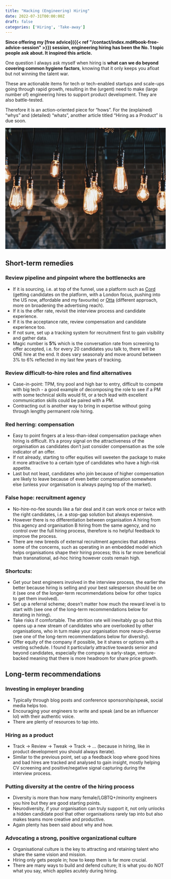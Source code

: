 ```yaml
---
title: "Hacking (Engineering) Hiring"
date: 2022-07-31T00:00:00Z
draft: false
categories: ['Hiring', 'Take-away']
---
```


**Since offering my [free advice]({{< ref "/contact/index.md#book-free-advice-session" >}}) session, engineering hiring has been the No. 1 topic people ask about. It inspired this article.**

One question I always ask myself when hiring is **what can we do beyond covering common hygiene factors**, knowing that it only keeps you afloat but not winning the talent war.

These are actionable items for tech or tech-enabled startups and scale-ups going through rapid growth, resulting in the (urgent) need to make (large number of) engineering hires to support product development. They are also battle-tested.

Therefore it is an action-oriented piece for “hows”. For the (explained) “whys” and (detailed) “whats”, another article titled “Hiring as a Product” is due soon.

![Unsplash | Patrick Tomasso](/patrick-tomasso-1NTFSnV-KLs-unsplash.jpg)

## Short-term remedies

### Review pipeline and pinpoint where the bottlenecks are
- If it is sourcing, i.e. at top of the funnel, use a platform such as [Cord](https://cord.co) (getting candidates on the platform, with a London focus, pushing into the US now, affordable and my favourite) or [Otta](https://otta.com) (different approach, more on broadening the advertising reach).
- If it is the offer rate, revisit the interview process and candidate experience.
- If it is the acceptance rate, review compensation and candidate experience too.
- If not sure, set up a tracking system for recruitment first to gain visibility and gather data.
- Magic number is **5%** which is the conversation rate from screening to offer accepted, i.e. for every 20 candidates you talk to, there will be ONE hire at the end. It does vary seasonaly and move around between 3% to 6% reflected in my last few years of tracking.

### Review difficult-to-hire roles and find alternatives
- Case-in-point: TPM, tiny pool and high bar to entry, difficult to compete with big tech - a good example of decomposing the role to see if a PM with some technical skills would fit, or a tech lead with excellent communication skills could be paired with a PM.
- Contracting out is another way to bring in expertise without going through lengthy permanent role hiring.

### Red herring: compensation 
- Easy to point fingers at a less-than-ideal compensation package when hiring is difficult. 
It’s a proxy signal on the attractiveness of the organisation as candidates don’t just consider compensation as the sole indicator of an offer.
- If not already, starting to offer equities will sweeten the package to make it more attractive to a certain type of candidates who have a high-risk appetite.  
- Last but not least, candidates who join because of higher compensation are likely to leave because of even better compensation somewhere else (unless your organisation is always paying top of the market).

### False hope: recruitment agency
- No-hire-no-fee sounds like a fair deal and it can work once or twice with the right candidates, i.e. a stop-gap solution but always expensive.
- However there is no differentiation between organisation A hiring from this agency and organisation B hiring from the same agency, and no control over the full hiring process, therefore is no helpful feedback to improve the process.
- There are new breeds of external recruitment agencies that address some of the concerns, such as operating in an embedded model which helps organisations shape their hiring process; this is far more beneficial than transnational, ad-hoc hiring however costs remain high.

### Shortcuts:
- Get your best engineers involved in the interview process, the earlier the better because hiring is selling and your best salesperson should be on it (see one of the longer-term recommendations below for other topics to get them involved).
- Set up a referral scheme; doesn’t matter how much the reward level is to start with (see one of the long-term recommendations below for iterating in hiring). 
- Take risks if comfortable. The attrition rate will inevitably go up but this opens up a new stream of candidates who are overlooked by other organisations, who in turn make your organisation more neuro-diverse (see one of the long-term recommendations below for diversity).
- Offer equity of the company if possible, be it shares or options with a vesting schedule. I found it particularly attractive towards senior and beyond candidates, especially the company is early-stage, venture-backed meaning that there is more headroom for share price growth.

## Long-term recommendations

### Investing in employer branding
- Typically through blog posts and conference sponsorship/speak, social media helps too.
- Encouraging your engineers to write and speak (and be an influencer lol) with their authentic voice.
- There are plenty of resources to tap into.

### Hiring as a product 
- Track -> Review -> Tweak -> Track -> … (because in hiring, like in product development you should always iterate).
- Similar to the previous point, set up a feedback loop where good hires and bad hires are tracked and analysed to gain insight, mostly helping CV screening and positive/negative signal capturing during the interview process.

### Putting diversity at the centre of the hiring process
- Diversity is more than how many female/LGBTQ+/minority engineers you hire but they are good starting points.
- Neurodiversity, if your organisation can truly support it, not only unlocks a hidden candidate pool that other organisations rarely tap into but also makes teams more creative and productive. 
- Again plenty has been said about why and how.

### Advocating a strong, positive organizational culture 
- Organisational culture is the key to attracting and retaining talent who share the same vision and mission. 
- Hiring only gets people in; how to keep them is far more crucial. 
- There are many ways to build and defend culture; It is what you do NOT what you say, which applies acutely during hiring.    

